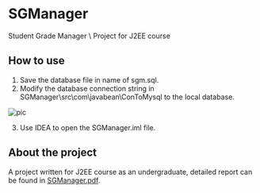 # SGManager
Student Grade Manager \\ Project for J2EE course

## How to use
1. Save the database file in name of sgm.sql.
2. Modify the database connection string in SGManager\src\com\javabean\ConToMysql to the local database.

![pic](https://user-images.githubusercontent.com/54876578/111115976-4db68180-85a0-11eb-870c-95e75694727e.jpg)

3. Use IDEA to open the SGManager.iml file.

## About the project
A project written for J2EE course as an undergraduate, detailed report can be found in 
[SGManager.pdf](https://github.com/DreamWalker1412/SGManager/files/6139409/SGManager.pdf).

